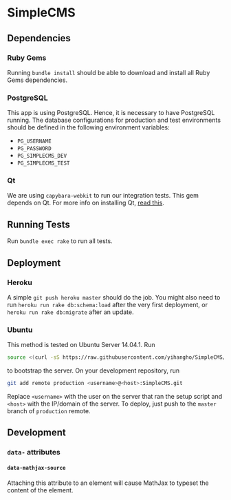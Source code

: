# SimpleCMS
## Dependencies
### Ruby Gems
Running `bundle install` should be able to download and install all Ruby Gems dependencies.

### PostgreSQL
This app is using PostgreSQL. Hence, it is necessary to have PostgreSQL running. The database configurations for production and test environments should be defined in the following environment variables:

- `PG_USERNAME`
- `PG_PASSWORD`
- `PG_SIMPLECMS_DEV`
- `PG_SIMPLECMS_TEST`

### Qt
We are using `capybara-webkit` to run our integration tests. This gem depends on Qt. For more info on installing Qt, [read this](https://github.com/thoughtbot/capybara-webkit/wiki/Installing-Qt-and-compiling-capybara-webkit).

## Running Tests
Run `bundle exec rake` to run all tests.

## Deployment
### Heroku
A simple `git push heroku master` should do the job. You might also need to run `heroku run rake db:schema:load` after the very first deployment, or `heroku run rake db:migrate` after an update.

### Ubuntu
This method is tested on Ubuntu Server 14.04.1. Run

```bash
source <(curl -sS https://raw.githubusercontent.com/yihangho/SimpleCMS/master/script/server_bootstrap.sh)
```

to bootstrap the server. On your development repository, run

```bash
git add remote production <username>@<host>:SimpleCMS.git
```

Replace `<username>` with the user on the server that ran the setup script and `<host>` with the IP/domain of the server. To deploy, just push to the `master` branch of `production` remote.

## Development
### `data-` attributes
#### `data-mathjax-source`
Attaching this attribute to an element will cause MathJax to typeset the content of the element.
